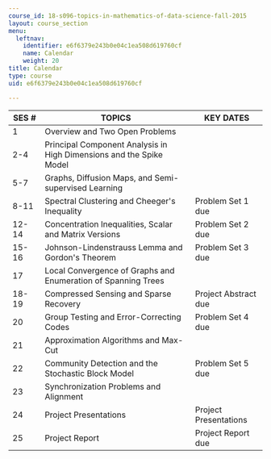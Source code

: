 ```yaml
---
course_id: 18-s096-topics-in-mathematics-of-data-science-fall-2015
layout: course_section
menu:
  leftnav:
    identifier: e6f6379e243b0e04c1ea508d619760cf
    name: Calendar
    weight: 20
title: Calendar
type: course
uid: e6f6379e243b0e04c1ea508d619760cf

---
```


| SES # | TOPICS | KEY DATES |
| --- | --- | --- |
| 1 | Overview and Two Open Problems | &nbsp; |
| 2-4 | Principal Component Analysis in High Dimensions and the Spike Model | &nbsp; |
| 5-7 | Graphs, Diffusion Maps, and Semi-supervised Learning | &nbsp; |
| 8-11 | Spectral Clustering and Cheeger's Inequality | Problem Set 1 due |
| 12-14 | Concentration Inequalities, Scalar and Matrix Versions | Problem Set 2 due |
| 15-16 | Johnson-Lindenstrauss Lemma and Gordon's Theorem | Problem Set 3 due |
| 17 | Local Convergence of Graphs and Enumeration of Spanning Trees | &nbsp; |
| 18-19 | Compressed Sensing and Sparse Recovery | Project Abstract due |
| 20 | Group Testing and Error-Correcting Codes | Problem Set 4 due |
| 21 | Approximation Algorithms and Max-Cut | &nbsp; |
| 22 | Community Detection and the Stochastic Block Model | Problem Set 5 due |
| 23 | Synchronization Problems and Alignment | &nbsp; |
| 24 | Project Presentations | Project Presentations |
| 25 | Project Report | Project Report due